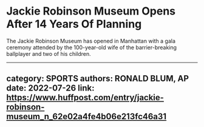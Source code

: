 # Jackie Robinson Museum Opens After 14 Years Of Planning

The Jackie Robinson Museum has opened in Manhattan with a gala ceremony attended by the 100-year-old wife of the barrier-breaking ballplayer and two of his children.

---
category: SPORTS
authors: RONALD BLUM, AP
date: 2022-07-26
link: https://www.huffpost.com/entry/jackie-robinson-museum_n_62e02a4fe4b06e213fc46a31
---
